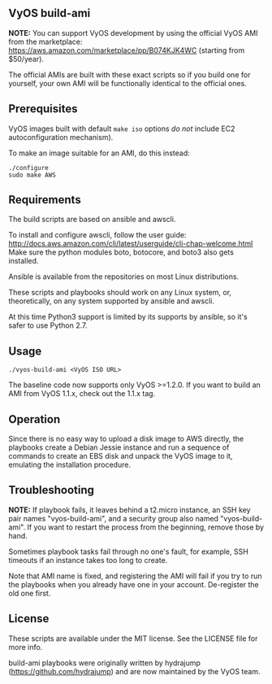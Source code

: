 VyOS build-ami
--------------

**NOTE:** You can support VyOS development by using the official VyOS AMI from the marketplace: https://aws.amazon.com/marketplace/pp/B074KJK4WC
(starting from $50/year).

The official AMIs are built with these exact scripts so if you build one for yourself, your own AMI will be functionally identical to the official ones.

## Prerequisites

VyOS images built with default `make iso` options *do not* include EC2 autoconfiguration mechanism).

To make an image suitable for an AMI, do this instead:

```
./configure
sudo make AWS
```

## Requirements

The build scripts are based on ansible and awscli.

To install and configure awscli, follow the user guide: http://docs.aws.amazon.com/cli/latest/userguide/cli-chap-welcome.html
Make sure the python modules boto, botocore, and boto3 also gets installed.

Ansible is available from the repositories on most Linux distributions.

These scripts and playbooks should work on any Linux system, or, theoretically, on any system supported by ansible and awscli.

At this time Python3 support is limited by its supports by ansible, so it's safer to use Python 2.7.

## Usage

```
./vyos-build-ami <VyOS ISO URL>
```

The baseline code now supports only VyOS >=1.2.0. If you want to build an AMI from VyOS 1.1.x, check out the 1.1.x tag.

## Operation

Since there is no easy way to upload a disk image to AWS directly, the playbooks create a Debian Jessie instance and run a sequence of commands to create an EBS disk and unpack the
VyOS image to it, emulating the installation procedure.

## Troubleshooting

**NOTE:** If playbook fails, it leaves behind a t2.micro instance, an SSH key pair names "vyos-build-ami", and a security group also named "vyos-build-ami".
If you want to restart the process from the beginning, remove those by hand.

Sometimes playbook tasks fail through no one's fault, for example, SSH timeouts if an instance takes too long to create.

Note that AMI name is fixed, and registering the AMI will fail if you try to run the playbooks when you already have one in your account. De-register the old one first.

## License

These scripts are available under the MIT license. See the LICENSE file for more info.

build-ami playbooks were originally written by hydrajump (https://github.com/hydrajump) and are now maintained
by the VyOS team.
